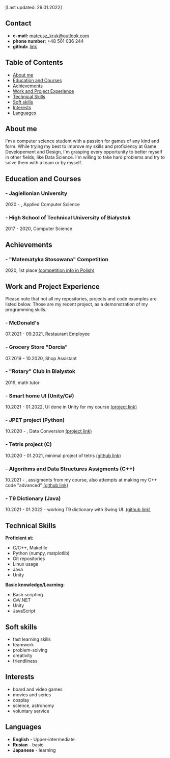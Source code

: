 [Last updated: 29.01.2022]

## Contact

- **e-mail:** mateusz_kruk@outlook.com
- **phone number:** +48 501 036 244
- **github:** [link](https://github.com/In1th)

## Table of Contents

- [About me](#about-me)
- [Education and Courses](#education-and-courses)
- [Achievements](#achievements)
- [Work and Project Experience](#work-and-project-experience)
- [Technical Skills](#technical-skills)
- [Soft skills](#soft-skills)
- [Interests](#interests)
- [Languages](#languages)

## About me

I'm a computer science student with a passion for games of any kind and form. While trying my best to improve my skills and proficiency at Game Developement and Design, I'm grasping every opportunity to better myself in other fields, like Data Science. I'm willing to take hard problems and try to solve them with a team or by myself. 

## Education and Courses

### - Jagiellonian University
2020 -     , Applied Computer Science

### - High School of Technical University of Białystok
2017 - 2020, Computer Science

## Achievements

### - "Matematyka Stosowana" Competition
2020, 1st place
[(competition info in Polish)](https://signum.pb.edu.pl/konkurs/?page_id=32)

## Work and Project Experience

Please note that not all my repositories, projects and code examples are listed below. Those are my recent project, as a demonstration of my programming skills.

### - McDonald's
07.2021 - 09.2021, Restaurant Employee

### - Grocery Store "Dorcia"
07.2019 - 10.2020, Shop Assistant

### - "Rotary" Club in BIałystok
2019, math tutor

### - Smart home UI (Unity/C#)
10.2021 - 01.2022, UI done in Unity for my course
[(project link)](https://github.com/In1th/smort-home)

### - JPET project (Python)
10.2020 -        , Data Conversion
[(project link)](http://koza.if.uj.edu.pl/pet/)

### - Tetris project (C)
10.2020 - 01.2021, minimal project of tetris
[(github link)](https://github.com/In1th/tetris)

### - Algorihms and Data Structures Assigments (C++)
10.2021 -        , assigments from my course, also attempts at making my C++ code "advanced"
[(github link)](https://github.com/In1th/AISD)

### - T9 Dictionary (Java)
10.2021 - 01.2022 - working T9 dictionary with Swing UI.
[(github link)]()

## Technical Skills

**Proficient at:**
- C/C++, Makefile
- Python (numpy, matplotlib)
- Git repositories
- Linux usage
- Java
- Unity

**Basic knowledge/Learning:**
- Bash scripting
- C#/.NET
- Unity
- JavaScript 

## Soft skills
- fast learning skills
- teamwork
- problem-solving
- creativity
- friendliness

## Interests
- board and video games
- movies and series
- cosplay
- science, astronomy
- voluntary service

## Languages

- **English** - Upper-intermediate
- **Rusian** - basic
- **Japanese** - learning
